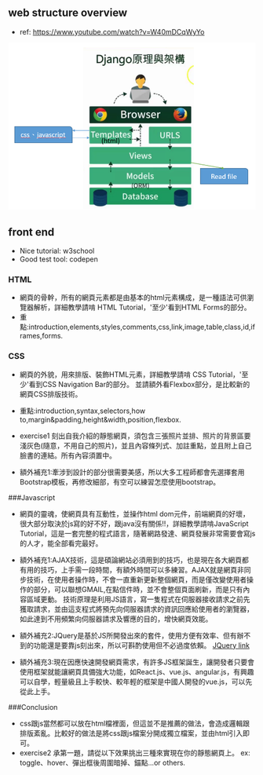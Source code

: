 ## web structure overview

- ref: https://www.youtube.com/watch?v=W40mDCqWyYo
<img src='https://raw.githubusercontent.com/t50504/Lab_training/master/image/django_frame2.PNG'>

## front end
- Nice tutorial: w3school
- Good test tool: codepen
### HTML
- 網頁的骨幹，所有的網頁元素都是由基本的html元素構成，是一種語法可供瀏覽器解析，詳細教學請啃 HTML Tutorial，'至少'看到HTML Forms的部分。
- 重點:introduction,elements,styles,comments,css,link,image,table,class,id,iframes,forms.
### CSS
- 網頁的外貌，用來排版、裝飾HTML元素，詳細教學請啃 CSS Tutorial，'至少'看到CSS Navigation Bar的部分。 並請額外看Flexbox部分，是比較新的網頁CSS排版技術。
- 重點:introduction,syntax,selectors,how to,margin&padding,height&width,position,flexbox.
- exercise1 刻出自我介紹的靜態網頁，須包含三張照片並排、照片的背景區要淺灰色(隨意，不用自己的照片)，並且內容條列式、加註重點，並且附上自己臉書的連結。所有內容須置中。

- 額外補充1:牽涉到設計的部分很需要美感，所以大多工程師都會先選擇套用Bootstrap模板，再修改細部，有空可以練習怎麼使用bootstrap。

###Javascript
- 網頁的靈魂，使網頁具有互動性，並操作html dom元件，前端網頁的好壞，很大部分取決於js寫的好不好，跟java沒有關係!!，詳細教學請啃JavaScript Tutorial，這是一套完整的程式語言，隨著網路發達、網頁發展非常需要會寫js的人才，能全部看完最好。

- 額外補充1:AJAX技術，這是碩論網站必須用到的技巧，也是現在各大網頁都有用的技巧，上手需一段時間，有額外時間可以多練習。AJAX就是網頁非同步技術，在使用者操作時，不會一直重新更新整個網頁，而是僅改變使用者操作的部分，可以聯想GMAIL,在點信件時，並不會整個頁面刷新，而是只有內容區域更動。
技術原理是利用JS語言，寫一隻程式在伺服器接收請求之前先獲取請求，並由這支程式將預先向伺服器請求的資訊回應給使用者的瀏覽器，如此達到不用頻繁向伺服器請求及響應的目的，增快網頁效能。

- 額外補充2:JQuery是基於JS所開發出來的套件，使用方便有效率、但有辦不到的功能還是要靠js刻出來，所以可斟酌使用但不必過度依賴。
[JQuery link](https://www.w3schools.com/jquery/default.asp)
- 額外補充3:現在因應快速開發網頁需求，有許多JS框架誕生，讓開發者只要會使用框架就能讓網頁具備強大功能，如React.js、vue.js、angular.js，有興趣可以自學，輕量級且上手較快、較年輕的框架是中國人開發的vue.js，可以先從此上手。

###Conclusion
- css跟js當然都可以放在html檔裡面，但這並不是推薦的做法，會造成邏輯跟排版紊亂。比較好的做法是將css跟js檔案分開成獨立檔案，並由html引入即可。
- exercise2 承第一題，請從以下效果挑出三種來實現在你的靜態網頁上。 ex: toggle、hover、彈出框後周圍暗掉、錨點...or others.
